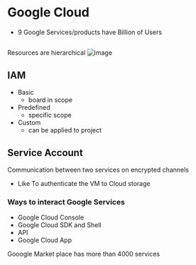 # Google Cloud 

- 9 Google Services/products have Billion of Users 


## 

Resources are hierarchical
![image](https://github.com/engineerbaz/BAZ-learns/assets/56934817/542bb787-37c8-407b-81b4-a9f33260099b)



## IAM 
- Basic 
  - board in scope
- Predefined
  - specific scope
- Custom 
  - can be applied to project

## Service Account
Communication between two services on encrypted channels
- Like To authenticate the VM to Cloud storage



### Ways to interact Google Services 
- Google Cloud Console
- Google Cloud SDK and Shell
- API 
- Google Cloud App 



Gooogle Market place has more than 4000 services
